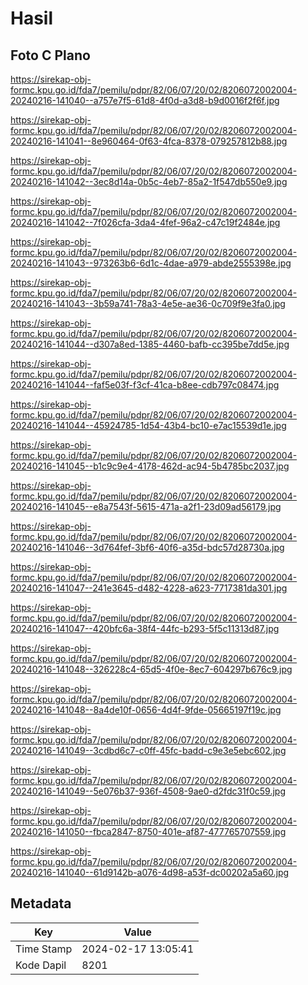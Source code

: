 # Hasil

## Foto C Plano

https://sirekap-obj-formc.kpu.go.id/fda7/pemilu/pdpr/82/06/07/20/02/8206072002004-20240216-141040--a757e7f5-61d8-4f0d-a3d8-b9d0016f2f6f.jpg

https://sirekap-obj-formc.kpu.go.id/fda7/pemilu/pdpr/82/06/07/20/02/8206072002004-20240216-141041--8e960464-0f63-4fca-8378-079257812b88.jpg

https://sirekap-obj-formc.kpu.go.id/fda7/pemilu/pdpr/82/06/07/20/02/8206072002004-20240216-141042--3ec8d14a-0b5c-4eb7-85a2-1f547db550e9.jpg

https://sirekap-obj-formc.kpu.go.id/fda7/pemilu/pdpr/82/06/07/20/02/8206072002004-20240216-141042--7f026cfa-3da4-4fef-96a2-c47c19f2484e.jpg

https://sirekap-obj-formc.kpu.go.id/fda7/pemilu/pdpr/82/06/07/20/02/8206072002004-20240216-141043--973263b6-6d1c-4dae-a979-abde2555398e.jpg

https://sirekap-obj-formc.kpu.go.id/fda7/pemilu/pdpr/82/06/07/20/02/8206072002004-20240216-141043--3b59a741-78a3-4e5e-ae36-0c709f9e3fa0.jpg

https://sirekap-obj-formc.kpu.go.id/fda7/pemilu/pdpr/82/06/07/20/02/8206072002004-20240216-141044--d307a8ed-1385-4460-bafb-cc395be7dd5e.jpg

https://sirekap-obj-formc.kpu.go.id/fda7/pemilu/pdpr/82/06/07/20/02/8206072002004-20240216-141044--faf5e03f-f3cf-41ca-b8ee-cdb797c08474.jpg

https://sirekap-obj-formc.kpu.go.id/fda7/pemilu/pdpr/82/06/07/20/02/8206072002004-20240216-141044--45924785-1d54-43b4-bc10-e7ac15539d1e.jpg

https://sirekap-obj-formc.kpu.go.id/fda7/pemilu/pdpr/82/06/07/20/02/8206072002004-20240216-141045--b1c9c9e4-4178-462d-ac94-5b4785bc2037.jpg

https://sirekap-obj-formc.kpu.go.id/fda7/pemilu/pdpr/82/06/07/20/02/8206072002004-20240216-141045--e8a7543f-5615-471a-a2f1-23d09ad56179.jpg

https://sirekap-obj-formc.kpu.go.id/fda7/pemilu/pdpr/82/06/07/20/02/8206072002004-20240216-141046--3d764fef-3bf6-40f6-a35d-bdc57d28730a.jpg

https://sirekap-obj-formc.kpu.go.id/fda7/pemilu/pdpr/82/06/07/20/02/8206072002004-20240216-141047--241e3645-d482-4228-a623-7717381da301.jpg

https://sirekap-obj-formc.kpu.go.id/fda7/pemilu/pdpr/82/06/07/20/02/8206072002004-20240216-141047--420bfc6a-38f4-44fc-b293-5f5c11313d87.jpg

https://sirekap-obj-formc.kpu.go.id/fda7/pemilu/pdpr/82/06/07/20/02/8206072002004-20240216-141048--326228c4-65d5-4f0e-8ec7-604297b676c9.jpg

https://sirekap-obj-formc.kpu.go.id/fda7/pemilu/pdpr/82/06/07/20/02/8206072002004-20240216-141048--8a4de10f-0656-4d4f-9fde-05665197f19c.jpg

https://sirekap-obj-formc.kpu.go.id/fda7/pemilu/pdpr/82/06/07/20/02/8206072002004-20240216-141049--3cdbd6c7-c0ff-45fc-badd-c9e3e5ebc602.jpg

https://sirekap-obj-formc.kpu.go.id/fda7/pemilu/pdpr/82/06/07/20/02/8206072002004-20240216-141049--5e076b37-936f-4508-9ae0-d2fdc31f0c59.jpg

https://sirekap-obj-formc.kpu.go.id/fda7/pemilu/pdpr/82/06/07/20/02/8206072002004-20240216-141050--fbca2847-8750-401e-af87-477765707559.jpg

https://sirekap-obj-formc.kpu.go.id/fda7/pemilu/pdpr/82/06/07/20/02/8206072002004-20240216-141040--61d9142b-a076-4d98-a53f-dc00202a5a60.jpg


## Metadata

| Key        | Value               |
| ---------- | ------------------- |
| Time Stamp | 2024-02-17 13:05:41 |
| Kode Dapil | 8201                |



